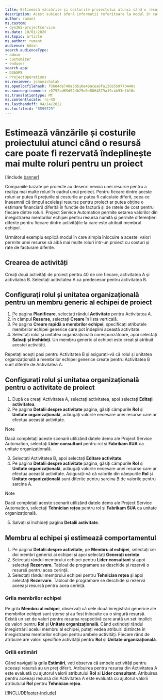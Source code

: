 ```yaml
---
title: Estimează vânzările și costurile proiectului atunci când o resursă care poate fi rezervată îndeplinește mai multe roluri pentru un proiect
description: Acest subiect oferă informații referitoare la modul în care pot fi utilizate dimensiunile de stabilire a prețurilor pentru a sprijini estimarea prețurilor și a costurilor pentru o resursă care îndeplinește mai multe roluri în cadrul unui proiect.
author: rumant
ms.custom:
- dyn365-projectservice
ms.date: 10/01/2020
ms.topic: article
ms.author: rumant
audience: Admin
search.audienceType:
- admin
- customizer
- enduser
search.app:
- D365PS
- ProjectOperations
ms.reviewer: johnmichalak
ms.openlocfilehash: f8b84de740a3d610e49acea8fa13885b977b440c
ms.sourcegitcommit: c0792bd65d92db25e0e8864879a19c4b93efb10c
ms.translationtype: MT
ms.contentlocale: ro-RO
ms.lasthandoff: 04/14/2022
ms.locfileid: "8590729"
---
```

# <a name="estimate-project-sales-and-costs-when-a-bookable-resource-fills-multiple-roles-for-a-project"></a>Estimează vânzările și costurile proiectului atunci când o resursă care poate fi rezervată îndeplinește mai multe roluri pentru un proiect 

[!include [banner](../includes/psa-now-project-operations.md)]

Companiile bazate pe proiecte au deseori nevoia unei resurse pentru a realiza mai multe roluri în cadrul unui proiect. Pentru fiecare dintre aceste roluri ar putea fi prețurile și costurile ar putea fi calculate diferit, ceea ce înseamnă că timpul aceleiași resurse pentru proiect ar putea obține o estimare financiară diferită în funcție de factură și de ratele de cost pentru fiecare dintre roluri. Project Service Automation permite setarea valorilor din înregistrarea membrilor echipei pentru resursa numită și permite diferențieri diferite pentru fiecare dintre activitățile la care este atribuit membrul echipei.

Următorul exemplu explică modul în care simpla înlocuire a acestei valori permite unei resurse să aibă mai multe roluri într-un proiect cu costuri și rate de facturare diferite.

## <a name="create-tasks"></a>Crearea de activități
Creați două activități de proiect pentru 40 de ore fiecare, activitatea A și activitatea B. Selectați activitatea A ca predecesor pentru activitatea B.

## <a name="set-up-role-and-organization-unit-for-a-generic-project-team-member"></a>Configurați rolul și unitatea organizațională pentru un membru generic al echipei de proiect

1. Pe pagina **Planificare**, selectați rândul **Activitate** pentru Activitatea A. 
2. În câmpul **Resurse**, selectați **Creare** în lista verticală.
3. Pe pagina **Creare rapidă a membrilor echipei**, specificați atributele membrilor echipei generice care pot îndeplini această activitate.
4. Selectați rolul și unitatea organizațională corespunzătoare, apoi selectați **Salvați și închideți**. Un membru generic al echipei este creat și atribuit acestei activități. 

Repetați acești pași pentru Activitatea B și asigurați-vă că rolul și unitatea organizațională a membrilor echipei generice create pentru Activitatea B sunt diferite de Activitatea A. 

## <a name="set-up-role-and-organization-unit-for-a-project-task"></a>Configurați rolul și unitatea organizațională pentru o activitate de proiect

1. După ce creați Activitatea A, selectați activitatea, apoi selectați **Editați activitatea**.
2. Pe pagina **Detalii despre activitate** pagina, găsiți câmpurile **Rol** și **Unitate organizațională**, adăugați valorile necesare unei resurse care ar efectua această activitate. 

  > [!NOTE]
  > Dacă completați aceste scenarii utilizând datele demo ale Project Service Automation, selectați **Lider consultant** pentru rol și **Fabrikam SUA** ca unitate organizațională.

3. Selectați Activitatea B, apoi selectați **Editare activitate**.
4. Pe pagina **Detalii despre activitate** pagina, găsiți câmpurile **Rol** și **Unitate organizațională**, adăugați valorile necesare unei resurse care ar efectua această activitate. Asigurați-vă că valorile din câmpurile **Rol** și **Unitate organizațională** sunt diferite pentru sarcina B de valorile pentru sarcina A. 

  > [!NOTE]
  > Dacă completați aceste scenarii utilizând datele demo ale Project Service Automation, selectați **Tehnician rețea** pentru rol și **Fabrikam SUA** ca unitate organizațională.

5. Salvați și închideți pagina **Detalii activitate**. 

## <a name="team-member-and-estimates-behavior"></a>Membru al echipei și estimează comportamentul 

1. Pe pagina **Detalii despre activitate**, pe **Membru al echipei**, selectați cei doi membri generici ai echipei și apoi selectați **Generați cerințe**. 
2. Selectați rândul membrului echipei pentru **Lider consultant** și apoi selectați **Rezervare**. Tabloul de programare se deschide și rezervă o resursă pentru acea cerință.
3. Selectați rândul membrului echipei pentru **Tehnician rețea** și apoi selectați **Rezervare**. Tabloul de programare se deschide și rezervă aceeași resursă pentru acea cerință.

### <a name="team-member-grid"></a>Grila membrilor echipei 
Pe grila **Membru al echipei**, observați că cele două înregistrări generice ale membrilor echipei sunt șterse și au fost înlocuite cu o singură resursă. Există un set de valori pentru resursa respectivă care arată un set implicit de valori pentru **Rol** și **Unitate organizațională**.
Când extindeți rândul înregistrării acelui membru al echipei, puteți vedea atribuiri distincte în înregistrarea membrilor echipei pentru ambele activități. Fiecare rând de atribuire are valori specifice activității pentru **Rol** și **Unitate organizațională**. 

### <a name="estimates-grid"></a>Grilă estimări 
Când navigați la grila **Estimări**, veți observa că ambele activități pentru aceeași resursă au un preț diferit.
Atribuirea pentru resursa din Activitatea A este evaluată cu ajutorul valorii atributului **Rol** al **Lider consultant**. Atribuirea pentru aceeași resursă din Activitatea A este evaluată cu ajutorul valorii atributului **Rol** pentru **Tehnician rețea**.



[!INCLUDE[footer-include](../includes/footer-banner.md)]

